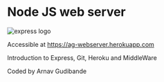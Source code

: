 # Node JS web server

![express logo](https://stormpath.com/images/blog/express-and-node.png)


Accessible at <https://ag-webserver.herokuapp.com>

Introduction to Express, Git, Heroku and MiddleWare

Coded by Arnav Gudibande
